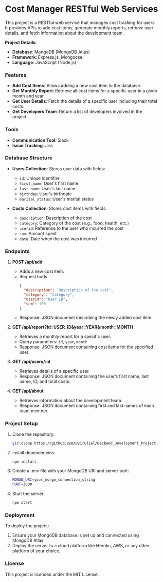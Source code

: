 # Cost Manager RESTful Web Services

This project is a RESTful web service that manages cost tracking for users. It provides APIs to add cost items, generate monthly reports, retrieve user details, and fetch information about the development team.

**Project Details:**
- **Database**: MongoDB (MongoDB Atlas)
- **Framework**: Express.js, Mongoose
- **Language**: JavaScript (Node.js)

### Features
- **Add Cost Items**: Allows adding a new cost item to the database.
- **Get Monthly Report**: Retrieve all cost items for a specific user in a given month and year.
- **Get User Details**: Fetch the details of a specific user including their total costs.
- **Get Developers Team**: Return a list of developers involved in the project.

### Tools
- **Communication Tool**: Slack 
- **Issue Tracking**: Jira 

### Database Structure
- **Users Collection**: Stores user data with fields:
  - `id`: Unique identifier
  - `first_name`: User's first name
  - `last_name`: User's last name
  - `birthday`: User's birthdate
  - `marital_status`: User's marital status

- **Costs Collection**: Stores cost items with fields:
  - `description`: Description of the cost
  - `category`: Category of the cost (e.g., food, health, etc.)
  - `userid`: Reference to the user who incurred the cost
  - `sum`: Amount spent
  - `date`: Date when the cost was incurred

### Endpoints

1. **POST /api/add**
   - Adds a new cost item.
   - Request body:
     ```json
     {
       "description": "Description of the cost",
       "category": "Category",
       "userid": "User ID",
       "sum": 100
     }
     ```
   - Response: JSON document describing the newly added cost item.

2. **GET /api/report?id=USER_ID&year=YEAR&month=MONTH**
   - Retrieves a monthly report for a specific user.
   - Query parameters: `id`, `year`, `month`
   - Response: JSON document containing cost items for the specified user.

3. **GET /api/users/:id**
   - Retrieves details of a specific user.
   - Response: JSON document containing the user’s first name, last name, ID, and total costs.

4. **GET /api/about**
   - Retrieves information about the development team.
   - Response: JSON document containing first and last names of each team member.

### Project Setup

1. Clone the repository:
   ```bash
   git clone https://github.com/DvirUliel/Backend_Development_Project.git
   
2. Install dependencies:
   ```bash
   npm install
4. Create a .env file with your MongoDB URI and server port:
   ```bash
   MONGO_URI=your_mongo_connection_string
   PORT=3000

6. Start the server:
   ```bash
   npm start

### Deployment

To deploy the project:

1. Ensure your MongoDB database is set up and connected using MongoDB Atlas.
2. Deploy the server to a cloud platform like Heroku, AWS, or any other platform of your choice.

### License

This project is licensed under the MIT License.

